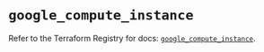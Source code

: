 # `google_compute_instance`

Refer to the Terraform Registry for docs: [`google_compute_instance`](https://registry.terraform.io/providers/hashicorp/google/6.23.0/docs/resources/compute_instance).
